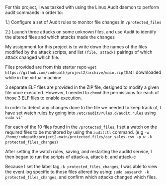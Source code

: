 For this project, I was tasked with using the Linux Audit daemon to perform audit commands in order to:

1.) Configure a set of Audit rules to monitor file changes in ``/protected_files``

2.) Launch three attacks on some unknown files, and use Audit to identify the altered files and which attacks made the changes

My assignment for this project is to write down the names of the files modified by the attack scripts, and list ``(file, attack)`` pairings of which attack changed which file.

Files provided are from this starter repo ``wget https://github.com/codepath/project2/archive/main.zip`` that I downloaded while in the virtual machine.

3 separate ELF files are provided in the ZIP file, designed to modify a given file once executed. However, I needed to ``chmod`` the permissions for each of those 3 ELF files to enable execution.

In order to detect any changes done to the file we needed to keep track of, I have set watch rules by going into ``/etc/audit/rules.d/audit.rules`` using ``sudo vi'``

For each of the 10 files found in the ``/protected_files``, I set a watch on the required files to be monitored by using the ``auditctl`` command.
(e.g ``-w /home/codepath/project2-main/protected_files/car_sales.csv -p w -k protected_files_changes``)

After setting the watch rules, saving, and restarting the auditd service, I then began to run the scripts of attack-a, attack-b, and attack-c

Because I set the label tag ``-k protected_files_changes``, I was able to view the event log specific to those files altered by using: 
``sudo ausearch -k protected_files_changes``, and confirm which attacks changed which files.

